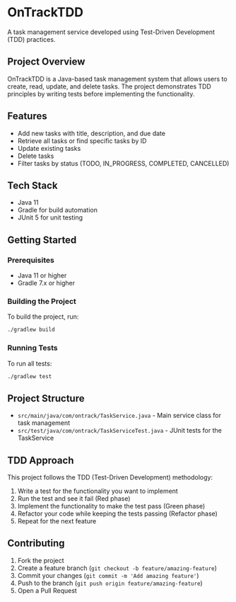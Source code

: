 # OnTrackTDD

A task management service developed using Test-Driven Development (TDD) practices.

## Project Overview

OnTrackTDD is a Java-based task management system that allows users to create, read, update, and delete tasks. The project demonstrates TDD principles by writing tests before implementing the functionality.

## Features

- Add new tasks with title, description, and due date
- Retrieve all tasks or find specific tasks by ID
- Update existing tasks
- Delete tasks
- Filter tasks by status (TODO, IN_PROGRESS, COMPLETED, CANCELLED)

## Tech Stack

- Java 11
- Gradle for build automation
- JUnit 5 for unit testing

## Getting Started

### Prerequisites

- Java 11 or higher
- Gradle 7.x or higher

### Building the Project

To build the project, run:

```bash
./gradlew build
```

### Running Tests

To run all tests:

```bash
./gradlew test
```

## Project Structure

- `src/main/java/com/ontrack/TaskService.java` - Main service class for task management
- `src/test/java/com/ontrack/TaskServiceTest.java` - JUnit tests for the TaskService

## TDD Approach

This project follows the TDD (Test-Driven Development) methodology:

1. Write a test for the functionality you want to implement
2. Run the test and see it fail (Red phase)
3. Implement the functionality to make the test pass (Green phase)
4. Refactor your code while keeping the tests passing (Refactor phase)
5. Repeat for the next feature

## Contributing

1. Fork the project
2. Create a feature branch (`git checkout -b feature/amazing-feature`)
3. Commit your changes (`git commit -m 'Add amazing feature'`)
4. Push to the branch (`git push origin feature/amazing-feature`)
5. Open a Pull Request